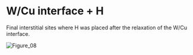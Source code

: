 # W/Cu interface + H

Final interstitial sites where H was placed after the relaxation of the W/Cu interface.

![Figure_08](https://github.com/YosvanySS/YosvanySS.github.io/assets/113038567/095b3cbb-e5f8-47dc-8afc-322595b13edc)
